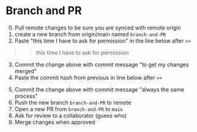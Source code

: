 # Branch and PR

0. Pull remote changes to be sure you are synced with remote origin
1. create a new branch from origin/main named `branch-and-PR`
2. Paste "this time I have to ask for permission" in the line below after `>>`
>>this time I have to ask for permission
3. Commit the change above with commit message "to get my changes merged"
4. Paste the commit hash from previous in line below after `>>`
>> 
5. Commit the change above with commit message "always the same process"
6. Push the new branch `branch-and-PR` to remote
7. Open a new PR from `branch-and-PR` to `main`
8. Ask for review to a collaborator (guess who)
9. Merge changes when approved
